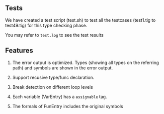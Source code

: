 Tests
---
We have created a test script (test.sh) to test all the testcases (test1.tig to test49.tig) for this type checking phase.

You may refer to `test.log` to see the test results

Features
---
1. The error output is optimized. Types (showing all types on the referring path) and symbols are shown in the error output.

2. Support recusive type/func declaration.

3. Break detection on different loop levels

4. Each variable (VarEntry) has a `assignable` tag.

5. The formals of FunEntry includes the original symbols
